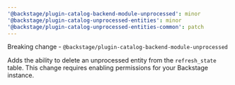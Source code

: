 ```yaml
---
'@backstage/plugin-catalog-backend-module-unprocessed': minor
'@backstage/plugin-catalog-unprocessed-entities': minor
'@backstage/plugin-catalog-unprocessed-entities-common': patch
---
```


Breaking change - `@backstage/plugin-catalog-backend-module-unprocessed`

Adds the ability to delete an unprocessed entity from the `refresh_state` table. This change requires enabling permissions for your Backstage instance.
